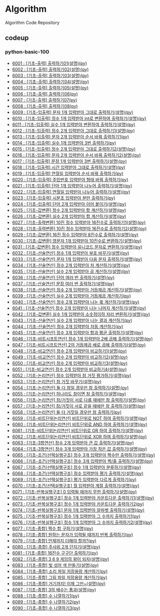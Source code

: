 # Algorithm
Algorithm Code Repository

## codeup
### python-basic-100
- [6001 : [기초-출력] 출력하기01(설명)(py)](./codeup/python-basic-100/6001.py)
- [6002 : [기초-출력] 출력하기02(설명)(py)](./codeup/python-basic-100/6002.py)
- [6003 : [기초-출력] 출력하기03(설명)(py)](./codeup/python-basic-100/6003.py)
- [6004 : [기초-출력] 출력하기04(설명)(py)](./codeup/python-basic-100/6004.py)
- [6005 : [기초-출력] 출력하기05(설명)(py)](./codeup/python-basic-100/6005.py)
- [6006 : [기초-출력] 출력하기06(py)](./codeup/python-basic-100/6006.py)
- [6007 : [기초-출력] 출력하기07(py)](./codeup/python-basic-100/6007.py)
- [6008 : [기초-출력] 출력하기08(py)](./codeup/python-basic-100/6008.py)
- [6009 : [기초-입출력] 문자 1개 입력받아 그대로 출력하기(설명)(py)](./codeup/python-basic-100/6009.py)
- [6010 : [기초-입출력] 정수 1개 입력받아 int로 변환하여 출력하기(설명)(py)](./codeup/python-basic-100/6010.py)
- [6011 : [기초-입출력] 실수 1개 입력받아 변환하여 출력하기(설명)(py)](./codeup/python-basic-100/6011.py)
- [6012 : [기초-입출력] 정수 2개 입력받아 그대로 출력하기1(설명)(py)](./codeup/python-basic-100/6012.py)
- [6013 : [기초-입출력] 문자 2개 입력받아 순서 바꿔 출력하기1(py)](./codeup/python-basic-100/6013.py)
- [6014 : [기초-입출력] 실수 1개 입력받아 3번 출력하기(py)](./codeup/python-basic-100/6014.py)
- [6015 : [기초-입출력] 정수 2개 입력받아 그대로 출력하기2(설명)(py) ](./codeup/python-basic-100/6015.py)
- [6016 : [기초-입출력] 문자 2개 입력받아 순서 바꿔 출력하기2(설명)(py)](./codeup/python-basic-100/6016.py)
- [6017 : [기초-입출력] 문장 1개 입력받아 3번 출력하기(설명)(py)](./codeup/python-basic-100/6017.py)
- [6018 : [기초-입출력] 시간 입력받아 그대로 출력하기(설명)(py)](./codeup/python-basic-100/6018.py)
- [6019 : [기초-입출력] 연월일 입력받아 순서 바꿔 출력하기(py)](./codeup/python-basic-100/6019.py)
- [6020 : [기초-입출력] 주민번호 입력받아 형태 바꿔 출력하기(py)](./codeup/python-basic-100/6020.py)
- [6021 : [기초-입출력] 단어 1개 입력받아 나누어 출력하기(설명)(py)](./codeup/python-basic-100/6021.py)
- [6022 : [기초-입출력] 연월일 입력받아 나누어 출력하기(설명)(py)](./codeup/python-basic-100/6022.py)
- [6023 : [기초-입출력] 시분초 입력받아 분만 출력하기(py)](./codeup/python-basic-100/6023.py)
- [6024 : [기초-입출력] 단어 2개 입력받아 이어 붙이기(설명)(py)](./codeup/python-basic-100/6024.py)
- [6025 : [기초-값변환] 정수 2개 입력받아 합 계산하기(설명)(py)](./codeup/python-basic-100/6025.py)
- [6026 : [기초-값변환] 실수 2개 입력받아 합 계산하기(설명)(py)](./codeup/python-basic-100/6026.py)
- [6027 : [기초-출력변환] 10진 정수 입력받아 16진수로 출력하기1(설명)(py)](./codeup/python-basic-100/6027.py)
- [6028 : [기초-출력변환] 10진 정수 입력받아 16진수로 출력하기2(설명)(py)](./codeup/python-basic-100/6028.py)
- [6029 : [기초-값변환] 16진 정수 입력받아 8진수로 출력하기(설명)(py)](./codeup/python-basic-100/6029.py)
- [6030 : [기초-값변환] 영문자 1개 입력받아 10진수로 변환하기(설명)(py)](./codeup/python-basic-100/6030.py)
- [6031 : [기초-값변환] 정수 입력받아 유니코드 문자로 변환하기(설명)(py)](./codeup/python-basic-100/6031.py)
- [6032 : [기초-산술연산] 정수 1개 입력받아 부호 바꾸기(설명)(py)](./codeup/python-basic-100/6032.py)
- [6033 : [기초-산술연산] 문자 1개 입력받아 다음 문자 출력하기(설명)(py)](./codeup/python-basic-100/6033.py)
- [6034 : [기초-산술연산] 정수 2개 입력받아 차 계산하기(설명)(py)](./codeup/python-basic-100/6034.py)
- [6035 : [기초-산술연산] 실수 2개 입력받아 곱 계산하기(설명)(py)](./codeup/python-basic-100/6035.py)
- [6036 : [기초-산술연산] 단어 여러 번 출력하기(설명)(py)](./codeup/python-basic-100/6036.py)
- [6037 : [기초-산술연산] 문장 여러 번 출력하기(설명)(py)](./codeup/python-basic-100/6037.py)
- [6038 : [기초-산술연산] 정수 2개 입력받아 거듭제곱 계산하기(설명)(py)](./codeup/python-basic-100/6038.py)
- [6039 : [기초-산술연산] 실수 2개 입력받아 거듭제곱 계산하기(py)](./codeup/python-basic-100/6039.py)
- [6040 : [기초-산술연산] 정수 2개 입력받아 나눈 몫 계산하기(설명)(py)](./codeup/python-basic-100/6040.py)
- [6041 : [기초-산술연산] 정수 2개 입력받아 나눈 나머지 계산하기(설명)(py)](./codeup/python-basic-100/6041.py)
- [6042 : [기초-값변환] 실수 1개 입력받아 소숫점이하 자리 변환하기(설명)(py)](./codeup/python-basic-100/6042.py)
- [6043 : [기초-산술연산] 실수 2개 입력받아 나눈 결과 계산하기(py)](./codeup/python-basic-100/6043.py)
- [6044 : [기초-산술연산] 정수 2개 입력받아 자동 계산하기(py)](./codeup/python-basic-100/6044.py)
- [6045 : [기초-산술연산] 정수 3개 입력받아 합과 평균 출력하기(설명)(py)](./codeup/python-basic-100/6045.py)
- [6046 : [기초-비트시프트연산] 정수 1개 입력받아 2배 곱해 출력하기(설명)(py)](./codeup/python-basic-100/6046.py)
- [6047 : [기초-비트시프트연산] 2의 거듭제곱 배로 곱해 출력하기(설명)(py)](./codeup/python-basic-100/6047.py)
- [6048 : [기초-비교연산] 정수 2개 입력받아 비교하기1(설명)(py)](./codeup/python-basic-100/6048.py)
- [6049 : [기초-비교연산] 정수 2개 입력받아 비교하기2(설명)(py)](./codeup/python-basic-100/6049.py)
- [6050 : [기초-비교연산] 정수 2개 입력받아 비교하기3(설명)(py)](./codeup/python-basic-100/6050.py)
- [6051 : [기초-비교연산] 정수 2개 입력받아 비교하기4(설명)(py)](./codeup/python-basic-100/6051.py)
- [6052 : [기초-논리연산] 정수 입력받아 참 거짓 평가하기(설명)(py)](./codeup/python-basic-100/6052.py)
- [6053 : [기초-논리연산] 참 거짓 바꾸기(설명)(py)](./codeup/python-basic-100/6053.py)
- [6054 : [기초-논리연산] 둘 다 참일 경우만 참 출력하기(설명)(py)](./codeup/python-basic-100/6054.py)
- [6055 : [기초-논리연산] 하나라도 참이면 참 출력하기(설명)(py)](./codeup/python-basic-100/6055.py)
- [6056 : [기초-논리연산] 참/거짓이 서로 다를 때에만 참 출력하기(설명)(py)](./codeup/python-basic-100/6056.py)
- [6057 : [기초-논리연산] 참/거짓이 서로 같을 때에만 참 출력하기(설명)(py)](./codeup/python-basic-100/6057.py)
- [6058 : [기초-논리연산] 둘 다 거짓일 경우만 참 출력하기(py)](./codeup/python-basic-100/6058.py)
- [6059 : [기초-비트단위논리연산] 비트단위로 NOT 하여 출력하기(설명)(py)](./codeup/python-basic-100/6059.py)
- [6060 : [기초-비트단위논리연산] 비트단위로 AND 하여 출력하기(설명)(py)](./codeup/python-basic-100/6060.py)
- [6061 : [기초-비트단위논리연산] 비트단위로 OR 하여 출력하기(설명)(py)](./codeup/python-basic-100/6061.py)
- [6062 : [기초-비트단위논리연산] 비트단위로 XOR 하여 출력하기(설명)(py)](./codeup/python-basic-100/6062.py)
- [6063 : [기초-3항연산] 정수 2개 입력받아 큰 값 출력하기(설명)(py)](./codeup/python-basic-100/6063.py)
- [6064 : [기초-3항연산] 정수 3개 입력받아 가장 작은 값 출력하기(설명)(py)](./codeup/python-basic-100/6064.py)
- [6065 : [기초-조건/선택실행구조] 정수 3개 입력받아 짝수만 출력하기(설명)(py)](./codeup/python-basic-100/6065.py)
- [6066 : [기초-조건/선택실행구조] 정수 3개 입력받아 짝/홀 출력하기(설명)(py)](./codeup/python-basic-100/6066.py)
- [6067 : [기초-조건/선택실행구조] 정수 1개 입력받아 분류하기(설명)(py)](./codeup/python-basic-100/6067.py)
- [6068 : [기초-조건/선택실행구조] 점수 입력받아 평가 출력하기(설명)(py)](./codeup/python-basic-100/6068.py)
- [6069 : [기초-조건/선택실행구조] 평가 입력받아 다르게 출력하기(py)](./codeup/python-basic-100/6069.py)
- [6070 : [기초-조건/선택실행구조] 월 입력받아 계절 출력하기(설명)(py)](./codeup/python-basic-100/6070.py)
- [6071 : [기초-반복실행구조] 0 입력될 때까지 무한 출력하기(설명)(py)](./codeup/python-basic-100/6071.py)
- [6072 : [기초-반복실행구조] 정수 1개 입력받아 카운트다운 출력하기1(설명)(py)](./codeup//python-basic-100/6072.py)
- [6073 : [기초-반복실행구조] 정수 1개 입력받아 카운트다운 출력하기2(py)](./codeup/python-basic-100/6073.py)
- [6074 : [기초-반복실행구조] 문자 1개 입력받아 알파벳 출력하기(설명)(py)](./codeup/python-basic-100/6074.py)
- [6075 : [기초-반복실행구조] 정수 1개 입력받아 그 수까지 출력하기1(py)](./codeup/python-basic-100/6075.py)
- [6076 : [기초-반복실행구조] 정수 1개 입력받아 그 수까지 출력하기2(설명)(py)](./codeup/python-basic-100/6076.py)
- [6077 : [기초-종합] 짝수 합 구하기(설명)(py)](./codeup/python-basic-100/6077.py)
- [6078 : [기초-종합] 원하는 문자가 입력될 때까지 반복 출력하기(py)](./codeup/python-basic-100/6078.py)
- [6079 : [기초-종합] 언제까지 더해야 할까?(py)](./codeup/python-basic-100/6079.py)
- [6080 : [기초-종합] 주사위 2개 던지기(설명)(py)](./codeup/python-basic-100/6080.py)
- [6081 : [기초-종합] 16진수 구구단 출력하기(py)](./codeup/python-basic-100/6081.py)
- [6082 : [기초-종합] 3 6 9 게임의 왕이 되자(설명)(py)](./codeup/python-basic-100/6082.py)
- [6083 : [기초-종합] 빛 섞어 색 만들기(설명)(py)](./codeup/python-basic-100/6083.py)
- [6084 : [기초-종합] 소리 파일 저장용량 계산하기(py)](./codeup/python-basic-100/6084.py)
- [6085 : [기초-종합] 그림 파일 저장용량 계산하기(py)](./codeup/python-basic-100/6085.py)
- [6086 : [기초-종합] 거기까지! 이제 그만~(설명)(py)](./codeup/python-basic-100/6086.py)
- [6087 : [기초-종합] 3의 배수는 통과(설명)(py)](./codeup/python-basic-100/6087.py)
- [6088 : [기초-종합] 수 나열하기1(py)](./codeup/python-basic-100/6088.py)
- [6089 : [기초-종합] 수 나열하기2(py)](./codeup/python-basic-100/6089.py)
- [6090 : [기초-종합] 수 나열하기3(py)](./codeup/python-basic-100/6090.py)
